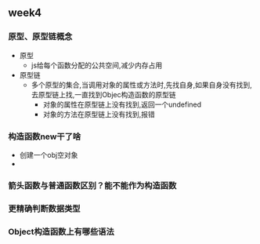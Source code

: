 ## week4

### 原型、原型链概念

- 原型
  - js给每个函数分配的公共空间,减少内存占用
- 原型链
  - 多个原型的集合,当调用对象的属性或方法时,先找自身,如果自身没有找到,去原型链上找,一直找到Objec构造函数的原型链
    - 对象的属性在原型链上没有找到,返回一个undefined
    - 对象的方法在原型链上没有找到,报错


### 构造函数new干了啥

- 创建一个obj空对象
- 

### 箭头函数与普通函数区别？能不能作为构造函数

### 更精确判断数据类型

### Object构造函数上有哪些语法